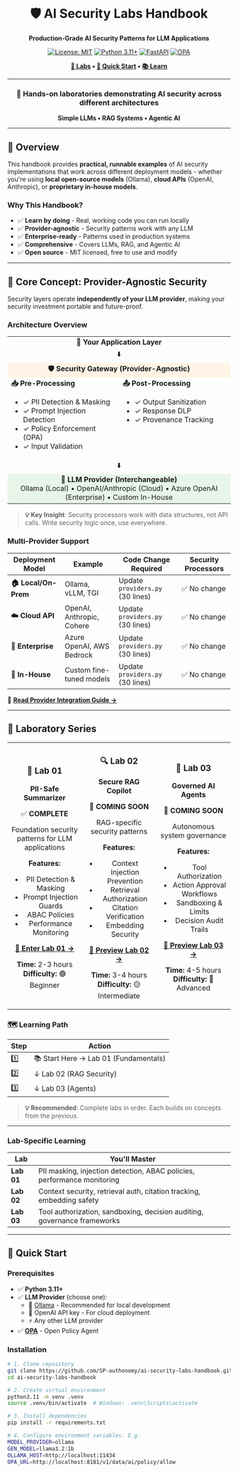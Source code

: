 <div align="center">

# 🛡️ AI Security Labs Handbook

**Production-Grade AI Security Patterns for LLM Applications**

[![License: MIT](https://img.shields.io/badge/License-MIT-yellow.svg)](https://opensource.org/licenses/MIT)
[![Python 3.11+](https://img.shields.io/badge/python-3.11+-blue.svg)](https://www.python.org/downloads/)
[![FastAPI](https://img.shields.io/badge/FastAPI-0.110.0-009688.svg?style=flat&logo=FastAPI&logoColor=white)](https://fastapi.tiangolo.com)
[![OPA](https://img.shields.io/badge/OPA-Policy-7B68EE.svg)](https://www.openpolicyagent.org/)

**[🧪 Labs](#-laboratory-series) • [🚀 Quick Start](#-quick-start) • [📚 Learn](#lab-specific-learning)**

---

### 🎯 **Hands-on laboratories demonstrating AI security across different architectures**

**Simple LLMs • RAG Systems • Agentic AI**

</div>

---

## 📖 Overview

This handbook provides **practical, runnable examples** of AI security implementations that work across different deployment models - whether you're using **local open-source models** (Ollama), **cloud APIs** (OpenAI, Anthropic), or **proprietary in-house models**.

### Why This Handbook?

- ✅ **Learn by doing** - Real, working code you can run locally
- ✅ **Provider-agnostic** - Security patterns work with any LLM
- ✅ **Enterprise-ready** - Patterns used in production systems
- ✅ **Comprehensive** - Covers LLMs, RAG, and Agentic AI
- ✅ **Open source** - MIT licensed, free to use and modify

---

## 🔑 Core Concept: Provider-Agnostic Security

Security layers operate **independently of your LLM provider**, making your security investment portable and future-proof.

### Architecture Overview

<table>
<tr>
<td colspan="2" align="center"><strong>🎯 Your Application Layer</strong></td>
</tr>
<tr>
<td colspan="2" align="center">⬇️</td>
</tr>
<tr>
<td colspan="2" align="center" bgcolor="#fff4e6"><strong>🛡️ Security Gateway (Provider-Agnostic)</strong></td>
</tr>
<tr>
<td width="50%" valign="top">
<strong>📥 Pre-Processing</strong>
<ul>
<li>✓ PII Detection & Masking</li>
<li>✓ Prompt Injection Detection</li>
<li>✓ Policy Enforcement (OPA)</li>
<li>✓ Input Validation</li>
</ul>
</td>
<td width="50%" valign="top">
<strong>📤 Post-Processing</strong>
<ul>
<li>✓ Output Sanitization</li>
<li>✓ Response DLP</li>
<li>✓ Provenance Tracking</li>
</ul>
</td>
</tr>
<tr>
<td colspan="2" align="center">⬇️</td>
</tr>
<tr>
<td colspan="2" align="center" bgcolor="#e8f5e9">
<strong>🔌 LLM Provider (Interchangeable)</strong><br/>
Ollama (Local) • OpenAI/Anthropic (Cloud) • Azure OpenAI (Enterprise) • Custom In-House
</td>
</tr>
</table>

> **💡 Key Insight**: Security processors work with data structures, not API calls. Write security logic once, use everywhere.

### Multi-Provider Support

| Deployment Model | Example | Code Change Required | Security Processors |
|-----------------|---------|---------------------|-------------------|
| **🏠 Local/On-Prem** | Ollama, vLLM, TGI | Update `providers.py` (30 lines) | ✅ No change |
| **☁️ Cloud API** | OpenAI, Anthropic, Cohere | Update `providers.py` (30 lines) | ✅ No change |
| **🏢 Enterprise** | Azure OpenAI, AWS Bedrock | Update `providers.py` (30 lines) | ✅ No change |
| **🔧 In-House** | Custom fine-tuned models | Update `providers.py` (30 lines) | ✅ No change |

📖 **[Read Provider Integration Guide →](docs/PROVIDERS.md)**

---

## 🧪 Laboratory Series

<table>
<tr>
<td width="33%" align="center">

### 🔐 Lab 01
**PII-Safe Summarizer**

✅ **COMPLETE**

Foundation security patterns for LLM applications

**Features:**
- PII Detection & Masking
- Prompt Injection Guards
- ABAC Policies
- Performance Monitoring

[**📖 Enter Lab 01 →**](labs/01-pii-safe-summarizer/)

**Time:** 2-3 hours  
**Difficulty:** 🟢 Beginner

</td>
<td width="33%" align="center">

### 🔍 Lab 02
**Secure RAG Copilot**

🚧 **COMING SOON**

RAG-specific security patterns

**Features:**
- Context Injection Prevention
- Retrieval Authorization
- Citation Verification
- Embedding Security

[**🔮 Preview Lab 02 →**](labs/02-secure-rag-copilot/)

**Time:** 3-4 hours  
**Difficulty:** 🟡 Intermediate

</td>
<td width="33%" align="center">

### 🤖 Lab 03
**Governed AI Agents**

🚧 **COMING SOON**

Autonomous system governance

**Features:**
- Tool Authorization
- Action Approval Workflows
- Sandboxing & Limits
- Decision Audit Trails

[**🔮 Preview Lab 03 →**](labs/03-governed-ai-agent/)

**Time:** 4-5 hours  
**Difficulty:** 🔴 Advanced

</td>
</tr>
</table>

### 🗺️ Learning Path

| Step | Action |
|------|--------|
| 1️⃣ | 📚 Start Here → Lab 01 (Fundamentals) |
| 2️⃣ | ↓ Lab 02 (RAG Security) |
| 3️⃣ | ↓ Lab 03 (Agents) |

> **💡 Recommended**: Complete labs in order. Each builds on concepts from the previous.

---
### Lab-Specific Learning

| Lab | You'll Master |
|-----|--------------|
| **Lab 01** | PII masking, injection detection, ABAC policies, performance monitoring |
| **Lab 02** | Context security, retrieval auth, citation tracking, embedding safety |
| **Lab 03** | Tool authorization, sandboxing, decision auditing, governance frameworks |

---
## 🚀 Quick Start

### Prerequisites

- ✅ **Python 3.11+**
- ✅ **LLM Provider** (choose one):
  - 🦙 [Ollama](https://ollama.com/download) - Recommended for local development
  - 🤖 OpenAI API key - For cloud deployment  
  - ⚡ Any other LLM provider
- ✅ **[OPA](https://www.openpolicyagent.org/docs/latest/#running-opa)** - Open Policy Agent

### Installation
```bash
# 1. Clone repository
git clone https://github.com/SP-authonomy/ai-security-labs-handbook.git
cd ai-security-labs-handbook

# 2. Create virtual environment
python3.11 -m venv .venv
source .venv/bin/activate  # Windows: .venv\Scripts\activate

# 3. Install dependencies
pip install -r requirements.txt

# 4. Configure environment variables. E.g.
MODEL_PROVIDER=ollama
GEN_MODEL=llama3.2:1b
OLLAMA_HOST=http://localhost:11434
OPA_URL=http://localhost:8181/v1/data/ai/policy/allow
```
